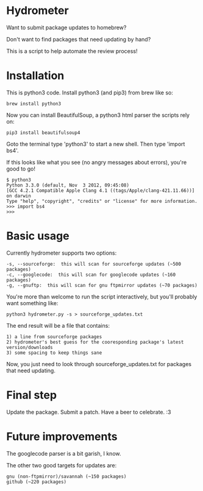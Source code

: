 
Hydrometer
==

Want to submit package updates to homebrew?

Don't want to find packages that need updating by hand?

This is a script to help automate the review process!


Installation
===

This is python3 code.  Install python3 (and pip3) from brew like so:

	brew install python3

Now you can install BeautifulSoup, a python3 html parser the scripts rely on:

	pip3 install beautifulsoup4

Goto the terminal type 'python3' to start a new shell.  Then type 'import bs4'.

If this looks like what you see (no angry messages about errors), you're good to go!

	$ python3
	Python 3.3.0 (default, Nov  3 2012, 09:45:08) 
	[GCC 4.2.1 Compatible Apple Clang 4.1 ((tags/Apple/clang-421.11.66))] on darwin
	Type "help", "copyright", "credits" or "license" for more information.
	>>> import bs4
	>>> 


Basic usage
===

Currently hydrometer supports two options:

	-s, --sourceforge:  this will scan for sourceforge updates (~500 packages)
	-c, --googlecode:  this will scan for googlecode updates (~160 packages)
	-g, --gnuftp:  this will scan for gnu ftpmirror updates (~70 packages)

You're more than welcome to run the script interactively, but you'll probably want something like:

	python3 hydrometer.py -s > sourceforge_updates.txt

The end result will be a file that contains:

	1) a line from sourceforge packages
	2) hydrometer's best guess for the cooresponding package's latest version/downloads
	3) some spacing to keep things sane

Now, you just need to look through sourceforge_updates.txt for packages that need updating.


Final step
===

Update the package.  Submit a patch.  Have a beer to celebrate. :3


Future improvements
===

The googlecode parser is a bit garish, I know.

The other two good targets for updates are:

	gnu (non-ftpmirror)/savannah (~150 packages)
	github (~220 packages)


